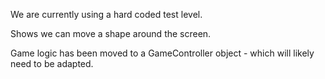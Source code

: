 We are currently using a hard coded test level.

Shows we can move a shape around the screen.

Game logic has been moved to a GameController object - which will likely need to be adapted.


